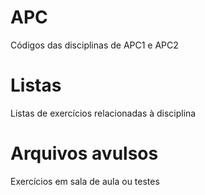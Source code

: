 # APC
Códigos das disciplinas de APC1 e APC2

# Listas
Listas de exercícios relacionadas à disciplina

# Arquivos avulsos
Exercícios em sala de aula ou testes
